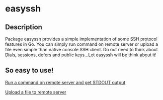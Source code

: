 # easyssh

## Description

Package easyssh provides a simple implementation of some SSH protocol features in Go.
You can simply run command on remote server or upload a file even simple than native console SSH client.
Do not need to think about Dials, sessions, defers and public keys...Let easyssh will be think about it!

## So easy to use!

[Run a command on remote server and get STDOUT output](https://github.com/hypersleep/easyssh/blob/master/example/run.go)

[Upload a file to remote server](https://github.com/hypersleep/easyssh/blob/master/example/scp.go)
